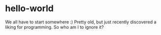 # hello-world
We all have to start somewhere :)
Pretty old, but just recently discovered a liking for programming. So who am I to ignore it?
